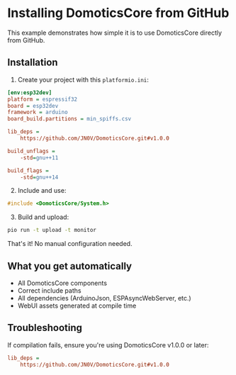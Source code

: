# Installing DomoticsCore from GitHub

This example demonstrates how simple it is to use DomoticsCore directly from GitHub.

## Installation

1. Create your project with this `platformio.ini`:
```ini
[env:esp32dev]
platform = espressif32
board = esp32dev
framework = arduino
board_build.partitions = min_spiffs.csv

lib_deps = 
    https://github.com/JN0V/DomoticsCore.git#v1.0.0

build_unflags = 
    -std=gnu++11

build_flags = 
    -std=gnu++14
```

2. Include and use:
```cpp
#include <DomoticsCore/System.h>
```

3. Build and upload:
```bash
pio run -t upload -t monitor
```

That's it! No manual configuration needed.

## What you get automatically
- All DomoticsCore components
- Correct include paths
- All dependencies (ArduinoJson, ESPAsyncWebServer, etc.)
- WebUI assets generated at compile time

## Troubleshooting
If compilation fails, ensure you're using DomoticsCore v1.0.0 or later:
```ini
lib_deps = 
    https://github.com/JN0V/DomoticsCore.git#v1.0.0
```
